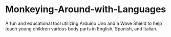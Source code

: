 # Monkeying-Around-with-Languages
A fun and educational tool utilizing Arduino Uno and a Wave Shield to help teach young children various body parts in English, Spanish, and Italian.  
